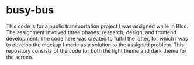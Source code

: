 # busy-bus

This code is for a public transportation project I was assigned while in Bloc. The assignment involved three phases: research, design, and frontend development. The code here was created to fulfill the latter, for which I was to develop the mockup I made as a solution to the assigned problem. This repository consists of the code for both the light theme and dark theme for the screen.
